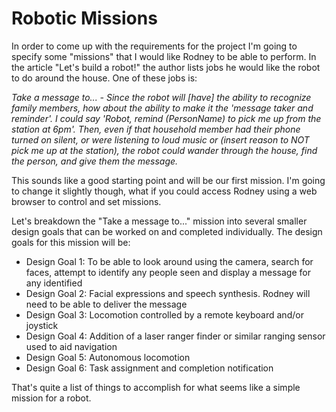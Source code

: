 # Robotic Missions
In order to come up with the requirements for the project I'm going to specify some "missions" that I would like Rodney to be able to perform. In the article "Let's build a robot!" the author lists jobs he would like the robot to do around the house. One of these jobs is:

*Take a message to... - Since the robot will [have] the ability to recognize family members, how about the ability to make it the 'message taker and reminder'. I could say 'Robot, remind (PersonName) to pick me up from the station at 6pm'. Then, even if that household member had their phone turned on silent, or were listening to loud music or (insert reason to NOT pick me up at the station), the robot could wander through the house, find the person, and give them the message.*

This sounds like a good starting point and will be our first mission. I'm going to change it slightly though, what if you could access Rodney using a web browser to control and set missions.

Let's breakdown the "Take a message to..." mission into several smaller design goals that can be worked on and completed individually. The design goals for this mission will be:

* Design Goal 1: To be able to look around using the camera, search for faces, attempt to identify any people seen and display a message for any identified
* Design Goal 2: Facial expressions and speech synthesis. Rodney will need to be able to deliver the message
* Design Goal 3: Locomotion controlled by a remote keyboard and/or joystick
* Design Goal 4: Addition of a laser ranger finder or similar ranging sensor used to aid navigation
* Design Goal 5: Autonomous locomotion
* Design Goal 6: Task assignment and completion notification

That's quite a list of things to accomplish for what seems like a simple mission for a robot.
